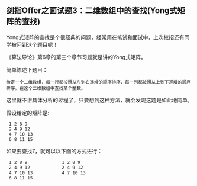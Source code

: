 ## 剑指Offer之面试题3：二维数组中的查找(Yong式矩阵的查找)

Yong式矩阵的查找是个很经典的问题，经常用在笔试和面试中，上次校招还有同学被问到这个题目呢！

《算法导论》第6章的第三个章节习题就是讲的Yong式矩阵。

简单陈述下题目：
```
给定一个二维数组，每一行都按照从左到右递增的顺序排序，每一列都按照从上到下递增的顺序排序。在这个二维数组中查找某个整数。
```

这里就不讲具体分析的过程了，只要想到这种方法，就会发现这题是如此地简单。

假设给定的矩阵是:
```
 1 2 8 9
 2 4 9 12
 4 7 10 13
 6 8 11 15
```
如果要查找7，就可以以下面的方式进行：
```
 1 2 8 9             1 2 8 9
 2 4 9 12            2 4 9 12
 4 7 10 13           4 7 10 13
 6 8 11 15
```
